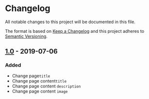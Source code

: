 # Changelog
All notable changes to this project will be documented in this file.

The format is based on [Keep a Changelog](http://keepachangelog.com/en/1.0.0/)
and this project adheres to [Semantic Versioning](http://semver.org/spec/v2.0.0.html).

## [1.0](https://github.com/TheMartianGeeks/ng-maintainer/releases/tag/1.0) - 2019-07-06

### Added

* Change page`title`
* Change page content`title`
* Change page content `description`
* Change page content `image`


